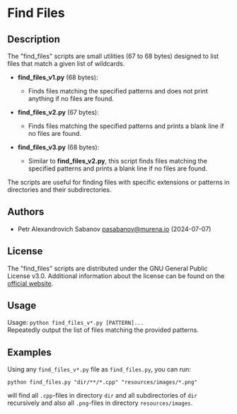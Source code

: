 # Find Files

## Description

The "find_files" scripts are small utilities (67 to 68 bytes) designed to list files that match a given list of wildcards.

- **find_files_v1.py** (68 bytes):
    - Finds files matching the specified patterns and does not print anything if no files are found.

- **find_files_v2.py** (67 bytes):
    - Finds files matching the specified patterns and prints a blank line if no files are found.

- **find_files_v3.py** (68 bytes):
    - Similar to **find_files_v2.py**, this script finds files matching the specified patterns and prints a blank line if no files are found.

The scripts are useful for finding files with specific extensions or patterns in directories and their subdirectories.

## Authors

- Petr Alexandrovich Sabanov <pasabanov@murena.io> (2024-07-07)

## License

The "find_files" scripts are distributed under the GNU General Public License v3.0. Additional information about the license can be found on the [official website](https://www.gnu.org/licenses/gpl-3.0.html).

## Usage

Usage: `python find_files_v*.py [PATTERN]...`  
Repeatedly output the list of files matching the provided patterns.

## Examples

Using any `find_files_v*.py` file as `find_files.py`, you can run:

```
python find_files.py "dir/**/*.cpp" "resources/images/*.png"
```
will find all `.cpp`-files in directory `dir` and all subdirectories of `dir` recursively and also all `.png`-files in directory `resources/images`.